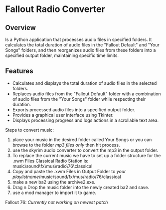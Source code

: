 # Fallout Radio Converter

## Overview

Is a Python application that processes audio files in specified folders. It calculates the total duration of audio files in the "Fallout Default" and "Your Songs" folders, and then reorganizes audio files from these folders into a specified output folder, maintaining specific time limits.

## Features

- Calculates and displays the total duration of audio files in the selected folders.
- Replaces audio files from the "Fallout Default" folder with a combination of audio files from the "Your Songs" folder while respecting their duration.
- Exports processed audio files into a specified output folder.
- Provides a graphical user interface using Tkinter.
- Displays processing progress and logs actions in a scrollable text area.



Steps to convert music:
1. place your music in the desired folder called Your Songs or you can browse to the folder *mp3 files only* then hit process.
2. use the skyrim audio converter to convert the mp3 in the output folder.
3. To replace the current music we have to set up a folder structure for the .xwm Files Classical Radio Station is: music\sound\fx\mus\radio\76\classical
4. Copy and paste the .xwm Files in Output Folder to *your playlistname*/music/sound/fx/mus/radio/76/classical
5. make a new ba2 using the archive2.exe.
6. Drag n Drop the music folder into the newly created ba2 and save.
7. use a mod manager to import it to game.









Fallout 76: *Currently not working on newest patch*
